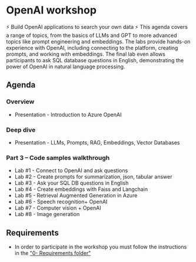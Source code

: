 # OpenAI workshop 

⚡ Build OpenAI applications to search your own data ⚡
This agenda covers a range of topics, from the basics of LLMs and GPT to more advanced topics like prompt engineering and embeddings. The labs provide hands-on experience with OpenAI, including connecting to the platform, creating prompts, and working with embeddings. The final lab even allows participants to ask SQL database questions in English, demonstrating the power of OpenAI in natural language processing.

## Agenda

### Overview 
* Presentation - Introduction to Azure OpenAI

### Deep dive 
* Presentation - LLMs, Prompts, RAG, Embeddings, Vector Databases

### Part 3 – Code samples walkthrough
* Lab #1 - Connect to OpenAI and ask questions
* Lab #2 - Create prompts for summarization, json, tabular answer
* Lab #3 - Ask your SQL DB questions in English
* Lab #4 - Create embeddings with Faiss and Langchain
* Lab #5 - Retrieval Augmented Generation in Azure
* Lab #6 - Speech recognition+ OpenAI
* Lab #7 - Computer vision + OpenAI
* Lab #8 - Image generation

## Requirements
* In order to participate in the workshop you must follow the instructions in the ["0- Requirements folder"](./0-%20Requirements/README.md)
